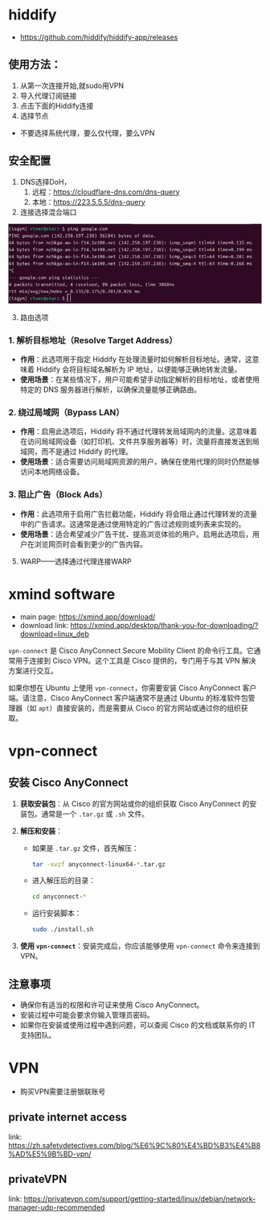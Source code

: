 # hiddify
* https://github.com/hiddify/hiddify-app/releases
## 使用方法：
1. 从第一次连接开始,就sudo用VPN
2. 导入代理订阅链接
3. 点击下面的Hiddify连接
4. 选择节点
*  不要选择系统代理，要么仅代理，要么VPN

## 安全配置
1. DNS选择DoH，
   1. 远程：https://cloudflare-dns.com/dns-query
   2. 本地：https://223.5.5.5/dns-query
2. 连接选择混合端口

![image-20241202154238675](assets/image-20241202154238675.png)

3. 路由选项

### 1. 解析目标地址（Resolve Target Address）

- **作用**：此选项用于指定 Hiddify 在处理流量时如何解析目标地址。通常，这意味着 Hiddify 会将目标域名解析为 IP 地址，以便能够正确地转发流量。
- **使用场景**：在某些情况下，用户可能希望手动指定解析的目标地址，或者使用特定的 DNS 服务器进行解析，以确保流量能够正确路由。

### 2. 绕过局域网（Bypass LAN）

- **作用**：启用此选项后，Hiddify 将不通过代理转发局域网内的流量。这意味着在访问局域网设备（如打印机、文件共享服务器等）时，流量将直接发送到局域网，而不是通过 Hiddify 的代理。
- **使用场景**：适合需要访问局域网资源的用户，确保在使用代理的同时仍然能够访问本地网络设备。

### 3. 阻止广告（Block Ads）

- **作用**：此选项用于启用广告拦截功能，Hiddify 将会阻止通过代理转发的流量中的广告请求。这通常是通过使用特定的广告过滤规则或列表来实现的。
- **使用场景**：适合希望减少广告干扰、提高浏览体验的用户。启用此选项后，用户在浏览网页时会看到更少的广告内容。

5. WARP——选择通过代理连接WARP

# xmind software
* main page: https://xmind.app/download/
* download link: https://xmind.app/desktop/thank-you-for-downloading/?download=linux_deb

`vpn-connect` 是 Cisco AnyConnect Secure Mobility Client 的命令行工具。它通常用于连接到 Cisco VPN。这个工具是 Cisco 提供的，专门用于与其 VPN 解决方案进行交互。

如果你想在 Ubuntu 上使用 `vpn-connect`，你需要安装 Cisco AnyConnect 客户端。请注意，Cisco AnyConnect 客户端通常不是通过 Ubuntu 的标准软件包管理器（如 `apt`）直接安装的，而是需要从 Cisco 的官方网站或通过你的组织获取。


# vpn-connect
## 安装 Cisco AnyConnect

1. **获取安装包**：从 Cisco 的官方网站或你的组织获取 Cisco AnyConnect 的安装包。通常是一个 `.tar.gz` 或 `.sh` 文件。

2. **解压和安装**：
   - 如果是 `.tar.gz` 文件，首先解压：
     ```bash
     tar -xvzf anyconnect-linux64-*.tar.gz
     ```
   - 进入解压后的目录：
     ```bash
     cd anyconnect-*
     ```
   - 运行安装脚本：
     ```bash
     sudo ./install.sh
     ```

3. **使用 `vpn-connect`**：安装完成后，你应该能够使用 `vpn-connect` 命令来连接到 VPN。

## 注意事项

- 确保你有适当的权限和许可证来使用 Cisco AnyConnect。
- 安装过程中可能会要求你输入管理员密码。
- 如果你在安装或使用过程中遇到问题，可以查阅 Cisco 的文档或联系你的 IT 支持团队。

# VPN
* 购买VPN需要注册银联账号
## private internet access
link: https://zh.safetydetectives.com/blog/%E6%9C%80%E4%BD%B3%E4%B8%AD%E5%9B%BD-vpn/

## privateVPN
link: https://privatevpn.com/support/getting-started/linux/debian/network-manager-udp-recommended
